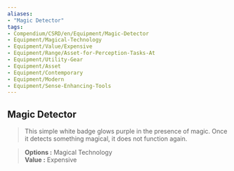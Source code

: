 ```yaml
---
aliases:
- "Magic Detector"
tags:
- Compendium/CSRD/en/Equipment/Magic-Detector
- Equipment/Magical-Technology
- Equipment/Value/Expensive
- Equipment/Range/Asset-for-Perception-Tasks-At
- Equipment/Utility-Gear
- Equipment/Asset
- Equipment/Contemporary
- Equipment/Modern
- Equipment/Sense-Enhancing-Tools
---
```


  
## Magic Detector  
>This simple white badge glows purple in the presence of magic. Once it detects something magical, it does not function again.
  
> **Options :** Magical Technology  
> **Value :** Expensive  